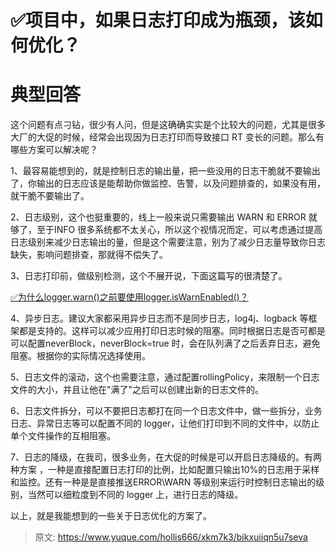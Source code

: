 # ✅项目中，如果日志打印成为瓶颈，该如何优化？

# 典型回答


这个问题有点刁钻，很少有人问，但是这确确实实是个比较大的问题，尤其是很多大厂的大促的时候，经常会出现因为日志打印而导致接口 RT 变长的问题。那么有哪些方案可以解决呢？



1、最容易能想到的，就是控制日志的输出量，把一些没用的日志干脆就不要输出了，你输出的日志应该是能帮助你做监控、告警，以及问题排查的，如果没有用，就干脆不要输出了。



2、日志级别，这个也挺重要的，线上一般来说只需要输出 WARN 和 ERROR 就够了，至于INFO 很多系统都不太关心，所以这个视情况而定，可以考虑通过提高日志级别来减少日志输出的量，但是这个需要注意，别为了减少日志量导致你日志缺失，影响问题排查，那就得不偿失了。



3、日志打印前，做级别检测，这个不展开说，下面这篇写的很清楚了。



[✅为什么logger.warn()之前要使用logger.isWarnEnabled()？](https://www.yuque.com/hollis666/xkm7k3/zyfbnhr93gd3snz1)



4、异步日志。建议大家都采用异步日志而不是同步日志，log4j、logback 等框架都是支持的。这样可以减少应用打印日志时候的阻塞。同时根据日志是否可都是可以配置neverBlock，neverBlock=true 时，会在队列满了之后丢弃日志，避免阻塞。根据你的实际情况选择使用。



5、日志文件的滚动，这个也需要注意，通过配置rollingPolicy，来限制一个日志文件的大小，并且让他在"满了"之后可以创建出新的日志文件的。



6、日志文件拆分，可以不要把日志都打在同一个日志文件中，做一些拆分，业务日志、异常日志等可以配置不同的 logger，让他们打印到不同的文件中，以防止单个文件操作的互相阻塞。



7、日志的降级，在我司，很多业务，在大促的时候是可以开启日志降级的。有两种方案 ，一种是直接配置日志打印的比例，比如配置只输出10%的日志用于采样和监控。还有一种是是直接推送ERROR\WARN 等级别来运行时控制日志输出的级别，当然可以细粒度到不同的 logger 上，进行日志的降级。





以上，就是我能想到的一些关于日志优化的方案了。



> 原文: <https://www.yuque.com/hollis666/xkm7k3/bikxuiiqn5u7seva>